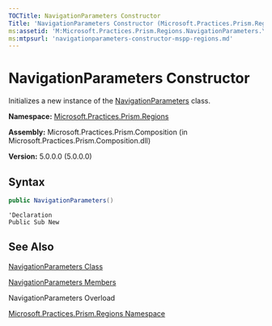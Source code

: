 ```yaml
---
TOCTitle: NavigationParameters Constructor
Title: 'NavigationParameters Constructor (Microsoft.Practices.Prism.Regions)'
ms:assetid: 'M:Microsoft.Practices.Prism.Regions.NavigationParameters.\#ctor'
ms:mtpsurl: 'navigationparameters-constructor-mspp-regions.md'
---
```

# NavigationParameters Constructor

Initializes a new instance of the [NavigationParameters](/patterns-practices/reference/navigationparameters-class-mspp-regions) class.

**Namespace:** [Microsoft.Practices.Prism.Regions](/patterns-practices/reference/mspp-regions-namespace)

**Assembly:** Microsoft.Practices.Prism.Composition (in Microsoft.Practices.Prism.Composition.dll)

**Version:** 5.0.0.0 (5.0.0.0)

## Syntax

```C#
public NavigationParameters()
```

```VB
'Declaration
Public Sub New
```

## See Also
[NavigationParameters Class](/patterns-practices/reference/navigationparameters-class-mspp-regions)

[NavigationParameters Members](/patterns-practices/reference/navigationparameters-members-mspp-regions)

NavigationParameters Overload

[Microsoft.Practices.Prism.Regions Namespace](/patterns-practices/reference/mspp-regions-namespace)
